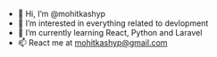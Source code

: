 - 👋 Hi, I’m @mohitkashyp
- 👀 I’m interested in everything related to devlopment
- 🌱 I’m currently learning React, Python and Laravel
- 📫 React me at mohitkashyp@gmail.com

<!---
mohitkashyp/mohitkashyp is a ✨ special ✨ repository because its `README.md` (this file) appears on your GitHub profile.
You can click the Preview link to take a look at your changes.
--->
